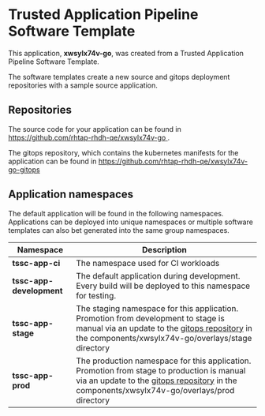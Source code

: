 # Trusted Application Pipeline Software Template

This application, **xwsylx74v-go**, was created from a Trusted Application Pipeline Software Template.

The software templates create a new source and gitops deployment repositories with a sample source application. 

## Repositories

The source code for your application can be found in [https://github.com/rhtap-rhdh-qe/xwsylx74v-go ](https://github.com/rhtap-rhdh-qe/xwsylx74v-go ).
 
The gitops repository, which contains the kubernetes manifests for the application can be found in 
[https://github.com/rhtap-rhdh-qe/xwsylx74v-go-gitops ](https://github.com/rhtap-rhdh-qe/xwsylx74v-go-gitops ) 

## Application namespaces 

The default application will be found in the following namespaces. Applications can be deployed into unique namespaces or multiple software templates can also bet generated into the same group namespaces.  

|  Namespace   |  Description   |  
| -------- | -------- |
| **tssc-app-ci** | The namespace used for CI workloads |
| **tssc-app-development** | The default application during development. Every build will be deployed to this namespace for testing. |
| **tssc-app-stage** | The staging namespace for this application. Promotion from development to stage is manual via an update to the [gitops repository](https://github.com/rhtap-rhdh-qe/xwsylx74v-go-gitops ) in the components/xwsylx74v-go/overlays/stage directory |
| **tssc-app-prod** | The production namespace for this application. Promotion from stage to production is manual via an update to the [gitops repository](https://github.com/rhtap-rhdh-qe/xwsylx74v-go-gitops ) in the components/xwsylx74v-go/overlays/prod directory |